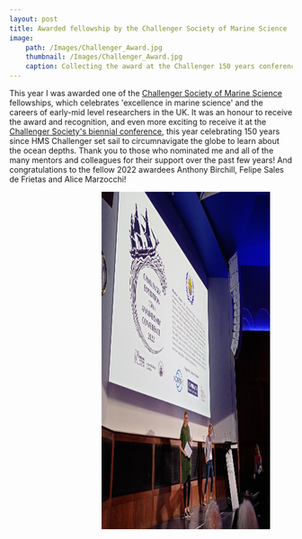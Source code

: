 ```yaml
---
layout: post
title: Awarded fellowship by the Challenger Society of Marine Science
image: 
    path: /Images/Challenger_Award.jpg
    thumbnail: /Images/Challenger_Award.jpg
    caption: Collecting the award at the Challenger 150 years conference, London, September 2022
---
```


This year I was awarded one of the [Challenger Society of Marine Science](https://www.challenger-society.org.uk/Home) fellowships, which celebrates 'excellence in marine science' and the careers of early-mid level researchers in the UK. It was an honour to receive the award and recognition, and even more exciting to receive it at the [Challenger Society's biennial conference](https://www.nhm.ac.uk/our-science/science-events/the-challenger-society-conference-2022-in-london.html), this year celebrating 150 years since HMS Challenger set sail to circumnavigate the globe to learn about the ocean depths. Thank you to those who nominated me and all of the many mentors and colleagues for their support over the past few years! And congratulations to the fellow 2022 awardees Anthony Birchill, Felipe Sales de Frietas and Alice Marzocchi!


<figure>
<img src="/Images/Challenger_Award.jpg" style="float: right;" width = "300" height = "600" alt="" >
</figure>

